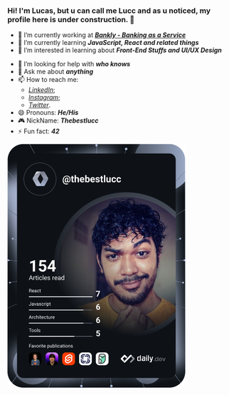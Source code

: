 ### Hi! I'm Lucas, but u can call me Lucc and as u noticed, my profile here is under construction. 🚧

<!--
**thebestlucc/thebestlucc** is a ✨ _special_ ✨ repository because its `README.md` (this file) appears on your GitHub profile.

Here are some ideas to get you started:
-->
- 🔭 I’m currently working at [_**Bankly - Banking as a Service**_](https://www.bankly.com.br/)
- 🌱 I’m currently learning _**JavaScript, React and related things**_
- 💠 I’m interested in learning about _**Front-End Stuffs and UI/UX Design**_
<!--- 👯 I’m looking to collaborate on ...-->
- 🤔 I’m looking for help with _**who knows**_
- 💬 Ask me about _**anything**_
- 📫 How to reach me: 
  -  [_LinkedIn_](https://www.linkedin.com/in/thebestlucc);
  -  [_Instagram_](https://www.instagram.com/thebestlucc);
  -  [_Twitter_](https://www.twitter.com/thebestlucc).
- 😄 Pronouns: _**He/His**_
- 🎮 NickName: _**Thebestlucc**_
- ⚡ Fun fact: _**42**_

<a href="https://app.daily.dev/DailyDevTips"><img src="https://github.com/thebestlucc/thebestlucc/blob/master/devcard.svg" width="400" alt="Thebestlucc's Dev Card"/></a>


